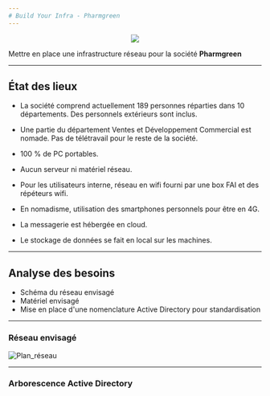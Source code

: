 ```yaml
---
# Build Your Infra - Pharmgreen
---
```


<p align="center">
<img align="center" src="https://github.com/WildCodeSchool/TSSR-2405-P3-G2-BuildYourInfra-Pharmgreen/blob/main/S9/Annexes/Logo_PG.png">

Mettre en place une infrastructure réseau pour la société **Pharmgreen**
</p>


---

## État des lieux


- La société comprend actuellement 189 personnes réparties dans 10 départements.
Des personnels extérieurs sont inclus.

- Une partie du département Ventes et Développement Commercial est nomade.
Pas de télétravail pour le reste de la société.

- 100 % de PC portables.

- Aucun serveur ni matériel réseau.

- Pour les utilisateurs interne, réseau en wifi fourni par une box FAI et des répéteurs wifi.

- En nomadisme, utilisation des smartphones personnels pour être en 4G.

- La messagerie est hébergée en cloud.

- Le stockage de données se fait en local sur les machines.

---

## Analyse des besoins

- Schéma du réseau envisagé
- Matériel envisagé
- Mise en place d'une nomenclature Active Directory pour standardisation

---

### Réseau envisagé

![Plan_réseau](https://github.com/WildCodeSchool/TSSR-2405-P3-G2-BuildYourInfra-Pharmgreen/blob/main/S9/Annexes/Réseau_Pharmgreen.png)

---

### Arborescence Active Directory



